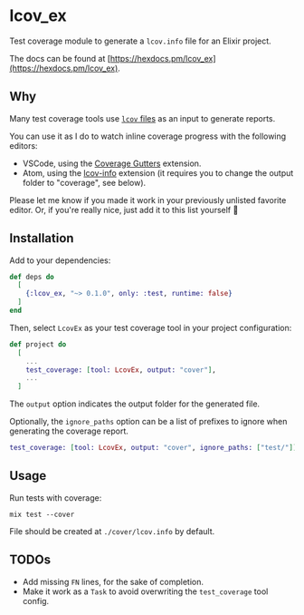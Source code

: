 # lcov_ex

Test coverage module to generate a `lcov.info` file for an Elixir project.

The docs can be found at [https://hexdocs.pm/lcov_ex](https://hexdocs.pm/lcov_ex).

## Why

Many test coverage tools use [`lcov` files](https://manpages.debian.org/stretch/lcov/geninfo.1.en.html#FILES) as an input to generate reports.

You can use it as I do to watch inline coverage progress with the following editors:

- VSCode, using the [Coverage Gutters](https://github.com/ryanluker/vscode-coverage-gutters) extension.
- Atom, using the [lcov-info](https://atom.io/packages/lcov-info) extension (it requires you to change the output folder to "coverage", see below).

Please let me know if you made it work in your previously unlisted favorite editor. Or, if you're really nice, just add it to this list yourself :slightly_smiling_face:

## Installation

Add to your dependencies:

```elixir
def deps do
  [
    {:lcov_ex, "~> 0.1.0", only: :test, runtime: false}
  ]
end
```

Then, select `LcovEx` as your test coverage tool in your project configuration:

```elixir
def project do
  [
    ...
    test_coverage: [tool: LcovEx, output: "cover"],
    ...
  ]
```

The `output` option indicates the output folder for the generated file.

Optionally, the `ignore_paths` option can be a list of prefixes to ignore when generating the coverage report.

```elixir
test_coverage: [tool: LcovEx, output: "cover", ignore_paths: ["test/"]],
```

## Usage

Run tests with coverage:

```shell
mix test --cover
```

File should be created at `./cover/lcov.info` by default.

## TODOs

- Add missing `FN` lines, for the sake of completion.
- Make it work as a `Task` to avoid overwriting the `test_coverage` tool config.

